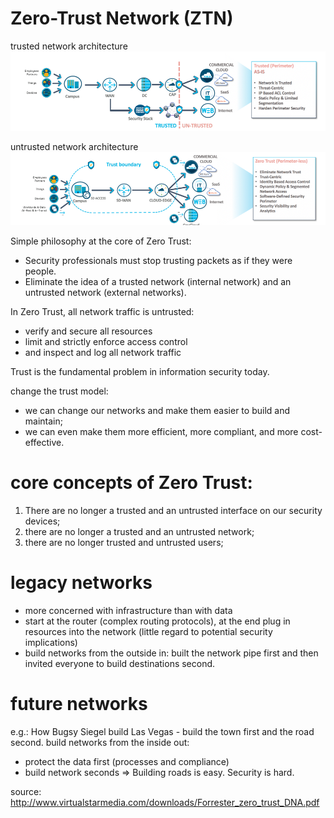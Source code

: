 
# Zero-Trust Network (ZTN)

trusted network architecture
![](./images/trusted.png)

untrusted network architecture
![](./images/untrusted.png)

Simple philosophy at the core of Zero Trust: 
* Security professionals must stop trusting packets as if they were people. 
* Eliminate the idea of a trusted network (internal network) and an untrusted network (external networks). 

In Zero Trust, all network traffic is untrusted:
* verify and secure all resources
* limit and strictly enforce access control
* and inspect and log all network traffic

Trust is the fundamental problem in information security today.

change the trust model:
* we can change our networks and make them easier to build and maintain;
* we can even make them more efficient, more compliant, and more cost-effective. 

# core concepts of Zero Trust:
1) There are no longer a trusted and an untrusted interface on our security devices; 
2) there are no longer a trusted and an untrusted network;
3) there are no longer trusted and untrusted users;

# legacy networks
* more concerned with infrastructure than with data
* start at the router (complex routing protocols), at the end plug in resources into the network (little regard to potential security implications)
* build networks from the outside in: built the network pipe first and then invited everyone to build destinations second.

# future networks
e.g.: How Bugsy Siegel build Las Vegas - build the town first and the road second.
build networks from the inside out:
* protect the data first (processes and compliance)
* build network seconds
=> Building roads is easy. Security is hard.

source:
http://www.virtualstarmedia.com/downloads/Forrester_zero_trust_DNA.pdf